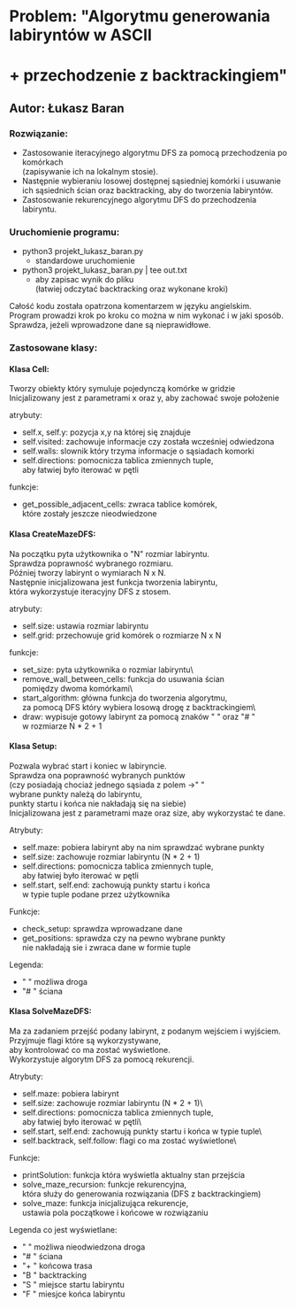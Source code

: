 # Problem: "Algorytmu generowania labiryntów w ASCII

# + przechodzenie z backtrackingiem"

## Autor: Łukasz Baran

### Rozwiązanie:

- Zastosowanie iteracyjnego algorytmu DFS za pomocą przechodzenia po komórkach\
  (zapisywanie ich na lokalnym stosie).
- Następnie wybieraniu losowej dostępnej sąsiedniej komórki i usuwanie\
  ich sąsiednich ścian oraz backtracking, aby do tworzenia labiryntów.
- Zastosowanie rekurencyjnego algorytmu DFS do przechodzenia labiryntu.

### Uruchomienie programu:

- python3 projekt_lukasz_baran.py
  - standardowe uruchomienie
- python3 projekt_lukasz_baran.py | tee out.txt
  - aby zapisac wynik do pliku\
    (łatwiej odczytać backtracking oraz wykonane kroki)

Całość kodu została opatrzona komentarzem w języku angielskim.\
Program prowadzi krok po kroku co można w nim wykonać i w jaki sposób.\
Sprawdza, jeżeli wprowadzone dane są nieprawidłowe.

### Zastosowane klasy:

#### Klasa Cell:

Tworzy obiekty który symuluje pojedynczą komórke w gridzie\
 Inicjalizowany jest z parametrami x oraz y, aby zachować swoje położenie

atrybuty:

- self.x, self.y: pozycja x,y na której się znajduje
- self.visited: zachowuje informacje czy została wcześniej odwiedzona
- self.walls: slownik który trzyma informacje o sąsiadach komorki
- self.directions: pomocnicza tablica zmiennych tuple,\
  aby łatwiej było iterować w pętli

funkcje:

- get_possible_adjacent_cells: zwraca tablice komórek,\
  które zostały jeszcze nieodwiedzone

#### Klasa CreateMazeDFS:

Na początku pyta użytkownika o "N" rozmiar labiryntu.\
 Sprawdza poprawność wybranego rozmiaru.\
 Później tworzy labirynt o wymiarach N x N.\
 Następnie inicjalizowana jest funkcja tworzenia labiryntu,\
 która wykorzystuje iteracyjny DFS z stosem.

atrybuty:

- self.size: ustawia rozmiar labiryntu
- self.grid: przechowuje grid komórek o rozmiarze N x N

funkcje:

- set_size: pyta użytkownika o rozmiar labiryntu\
- remove_wall_between_cells: funkcja do usuwania ścian\
  pomiędzy dwoma komórkami\
- start_algorithm: główna funkcja do tworzenia algorytmu,\
  za pomocą DFS który wybiera losową drogę z backtrackingiem\
- draw: wypisuje gotowy labirynt za pomocą znaków " " oraz "# "\
  w rozmiarze N \* 2 + 1

#### Klasa Setup:

Pozwala wybrać start i koniec w labiryncie.\
 Sprawdza ona poprawność wybranych punktów\
 (czy posiadają chociaż jednego sąsiada z polem ->" "\
 wybrane punkty należą do labiryntu,\
 punkty startu i końca nie nakładają się na siebie)\
 Inicjalizowana jest z parametrami maze oraz size, aby wykorzystać te dane.

Atrybuty:

- self.maze: pobiera labirynt aby na nim sprawdzać wybrane punkty
- self.size: zachowuje rozmiar labiryntu (N \* 2 + 1)
- self.directions: pomocnicza tablica zmiennych tuple,\
  aby łatwiej było iterować w pętli
- self.start, self.end: zachowują punkty startu i końca\
  w typie tuple podane przez użytkownika

Funkcje:

- check_setup: sprawdza wprowadzane dane
- get_positions: sprawdza czy na pewno wybrane punkty\
  nie nakładają sie i zwraca dane w formie tuple

Legenda:

- " " możliwa droga
- "# " ściana

#### Klasa SolveMazeDFS:

Ma za zadaniem przejść podany labirynt, z podanym wejściem i wyjściem.\
 Przyjmuje flagi które są wykorzystywane,\
 aby kontrolować co ma zostać wyświetlone.\
 Wykorzystuje algorytm DFS za pomocą rekurencji.

Atrybuty:

- self.maze: pobiera labirynt
- self.size: zachowuje rozmiar labiryntu (N \* 2 + 1)\
- self.directions: pomocnicza tablica zmiennych tuple,\
  aby łatwiej było iterować w pętli\
- self.start, self.end: zachowują punkty startu i końca w typie tuple\
- self.backtrack, self.follow: flagi co ma zostać wyświetlone\

Funkcje:

- printSolution: funkcja która wyświetla aktualny stan przejścia
- solve_maze_recursion: funkcje rekurencyjna,\
  która służy do generowania rozwiązania (DFS z backtrackingiem)
- solve_maze: funkcja inicjalizująca rekurencje,\
  ustawia pola początkowe i końcowe w rozwiązaniu

Legenda co jest wyświetlane:

- " " możliwa nieodwiedzona droga
- "# " ściana
- "+ " końcowa trasa
- "B " backtracking
- "S " miejsce startu labiryntu
- "F " miesjce końca labiryntu
